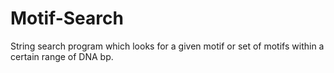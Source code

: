 # Motif-Search
String search program which looks for a given motif or set of motifs within a certain range of DNA bp.
